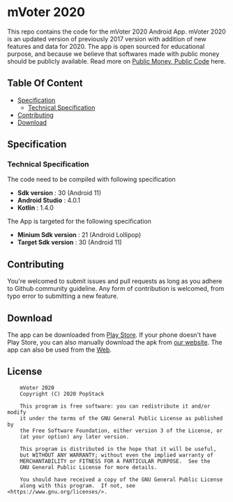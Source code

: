 # mVoter 2020

This repo contains the code for the mVoter 2020 Android App. mVoter 2020 is an updated version of previously 2017 version with addition of new features and data for 2020. The app is open sourced for educational purpose, and because we believe that softwares made with public money should be publicly available. Read more on [Public Money, Public Code](https://publiccode.asia/) here.

## Table Of Content

* [Specification](#specification)
  * [Technical Specification](#technical-specification)
* [Contributing](#contributing)
* [Download](#download)

## Specification

### Technical Specification

The code need to be compiled with following specification

- **Sdk version** : 30 (Android 11)
- **Android Studio** : 4.0.1
- **Kotlin** : 1.4.0

The App is targeted for the following specification

- **Minium Sdk version** : 21 (Android Lollipop)
- **Target Sdk version** : 30 (Android 11)

## Contributing

You're welcomed to submit issues and pull requests as long as you adhere to Github community guideline. Any form of contribution is welcomed, from typo error to submitting a new feature.

## Download

The app can be downloaded from [Play Store](https://play.google.com/store/apps/details?id=com.popstack.mvoter2015). If your phone doesn't have Play Store, you can also manually download the apk from [our website](https://mvoterapp.com/).
The app can also be used from the [Web](https://web.mvoterapp.com).

## License

```
    mVoter 2020
    Copyright (C) 2020 PopStack

    This program is free software: you can redistribute it and/or modify
    it under the terms of the GNU General Public License as published by
    the Free Software Foundation, either version 3 of the License, or
    (at your option) any later version.

    This program is distributed in the hope that it will be useful,
    but WITHOUT ANY WARRANTY; without even the implied warranty of
    MERCHANTABILITY or FITNESS FOR A PARTICULAR PURPOSE.  See the
    GNU General Public License for more details.

    You should have received a copy of the GNU General Public License
    along with this program.  If not, see <https://www.gnu.org/licenses/>.
```
